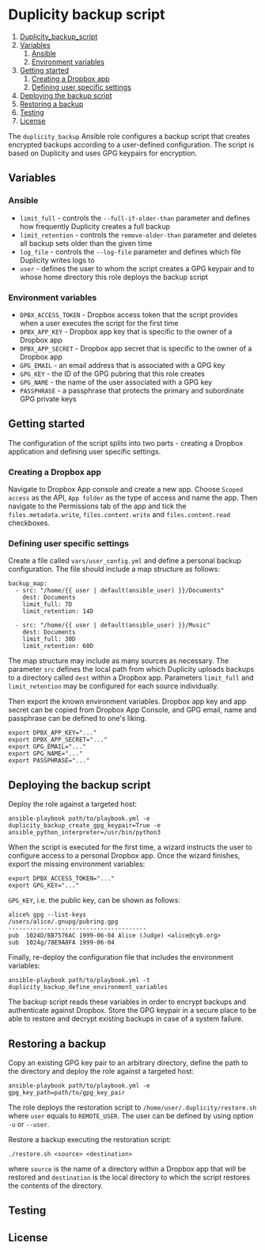 # Duplicity backup script

1. [Duplicity_backup_script](#duplicity-backup-script)
2. [Variables](#variables)
    1. [Ansible](#ansible)
    2. [Environment variables](#environment-variables)
3. [Getting started](#getting-started)
    1. [Creating a Dropbox app](#creating-a-dropbox-app)
    2. [Defining user specific settings](#defining-user-specific-settings)
4. [Deploying the backup script](#deploying-the-backup-script)
5. [Restoring a backup](#restoring-a-backup)
6. [Testing](#testing)
7. [License](#authors-and-license)

The `duplicity_backup` Ansible role configures a backup script that creates encrypted backups according to a user-defined configuration. The script is based on Duplicity and uses GPG keypairs for encryption.

## Variables

### Ansible

* `limit_full` - controls the `--full-if-older-than` parameter and defines how frequently Duplicity creates a full backup
* `limit_retention` - controls the `remove-older-than` parameter and deletes all backup sets older than the given time
* `log_file` - controls the `--log-file` parameter and defines which file Duplicity writes logs to
* `user` - defines the user to whom the script creates a GPG keypair and to whose home directory this role deploys the backup script

### Environment variables

* `DPBX_ACCESS_TOKEN` - Dropbox access token that the script provides when a user executes the script for the first time
* `DPBX_APP_KEY` - Dropbox app key that is specific to the owner of a Dropbox app
* `DPBX_APP_SECRET` - Dropbox app secret that is specific to the owner of a Dropbox app
* `GPG_EMAIL` - an email address that is associated with a GPG key
* `GPG_KEY` - the ID of the GPG pubring that this role creates
* `GPG_NAME` - the name of the user associated with a GPG key
* `PASSPHRASE` - a passphrase that protects the primary and subordinate GPG private keys

## Getting started

The configuration of the script splits into two parts - creating a Dropbox application and defining user specific settings.

### Creating a Dropbox app

Navigate to Dropbox App console and create a new app. Choose `Scoped access` as the API, `App folder` as the type of access and name the app. Then navigate to the Permissions tab of the app and tick the `files.metadata.write`, `files.content.write` and `files.content.read` checkboxes.

### Defining user specific settings

Create a file called `vars/user_config.yml` and define a personal backup configuration. The file should include a map structure as follows:

```
backup_map:
  - src: "/home/{{ user | default(ansible_user) }}/Documents"
    dest: Documents
    limit_full: 7D
    limit_retention: 14D

  - src: "/home/{{ user | default(ansible_user) }}/Music"
    dest: Documents
    limit_full: 30D
    limit_retention: 60D
```

The map structure may include as many sources as necessary. The parameter `src` defines the local path from which Duplicity uploads backups to a directory called `dest` within a Dropbox app. Parameters `limit_full` and `limit_retention` may be configured for each source individually.

Then export the known environment variables. Dropbox app key and app secret can be copied from Dropbox App Console, and GPG email, name and passphrase can be defined to one's liking.

```
export DPBX_APP_KEY="..."
export DPBX_APP_SECRET="..."
export GPG_EMAIL="..."
export GPG_NAME="..."
export PASSPHRASE="..."
```

## Deploying the backup script

Deploy the role against a targeted host:

```
ansible-playbook path/to/playbook.yml -e duplicity_backup_create_gpg_keypair=True -e ansible_python_interpreter=/usr/bin/python3
```

When the script is executed for the first time, a wizard instructs the user to configure access to a personal Dropbox app. Once the wizard finishes, export the missing environment variables:

```
export DPBX_ACCESS_TOKEN="..."
export GPG_KEY="..."
```

`GPG_KEY`, i.e. the public key, can be shown as follows:

```
alice% gpg --list-keys
/users/alice/.gnupg/pubring.gpg
---------------------------------------
pub  1024D/BB7576AC 1999-06-04 Alice (Judge) <alice@cyb.org>
sub  1024g/78E9A8FA 1999-06-04
```


Finally, re-deploy the configuration file that includes the environment variables:

```
ansible-playbook path/to/playbook.yml -t duplicity_backup_define_environment_variables
```

The backup script reads these variables in order to encrypt backups and authenticate against Dropbox. Store the GPG keypair in a secure place to be able to restore and decrypt existing backups in case of a system failure.

## Restoring a backup

Copy an existing GPG key pair to an arbitrary directory, define the path to the directory and deploy the role against a targeted host:

 ```
 ansible-playbook path/to/playbook.yml -e gpg_key_path=path/to/gpg_key_pair
 ```

The role deploys the restoration script to `/home/user/.duplicity/restore.sh` where `user` equals to `REMOTE_USER`. The user can be defined by using option `-u` or `--user`.

Restore a backup executing the restoration script:

```
./restore.sh <source> <destination>
```

where `source` is the name of a directory within a Dropbox app that will be restored and `destination` is the local directory to which the script restores the contents of the directory.

## Testing

## License
